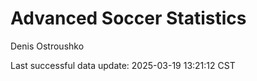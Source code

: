 # Advanced Soccer Statistics
Denis Ostroushko

<!-- gfm -->

Last successful data update: 2025-03-19 13:21:12 CST
